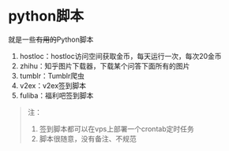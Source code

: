 # python脚本
就是一些~~有用的~~Python脚本

1. hostloc：hostloc访问空间获取金币，每天运行一次，每次20金币
2. zhihu：知乎图片下载器，下载某个问答下面所有的图片
3. tumblr：Tumblr爬虫
4. v2ex：v2ex签到脚本
5. fuliba：福利吧签到脚本


> 注：
> 1. 签到脚本都可以在vps上部署一个crontab定时任务
> 2. 脚本很随意，没有备注、不规范
 